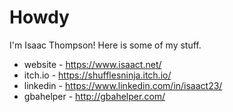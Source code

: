 # Howdy

I'm Isaac Thompson! Here is some of my stuff.

* website - https://www.isaact.net/
* itch.io - https://shufflesninja.itch.io/
* linkedin - https://www.linkedin.com/in/isaact23/
* gbahelper - http://gbahelper.com/
